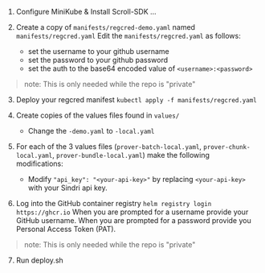 1. Configure MiniKube & Install Scroll-SDK ... <see other instructions>

2. Create a copy of `manifests/regcred-demo.yaml` named `manifests/regcred.yaml`
   Edit the `manifests/regcred.yaml` as follows:
   - set the username to your github username
   - set the password to your github password
   - set the auth to the base64 encoded value of `<username>:<password>`
  > note:  This is only needed while the repo is "private"

3. Deploy your regcred manifest
   `kubectl apply -f manifests/regcred.yaml`

4. Create copies of the values files found in `values/`
   - Change the `-demo.yaml` to `-local.yaml`

5. For each of the 3 values files (`prover-batch-local.yaml`, `prover-chunk-local.yaml`, `prover-bundle-local.yaml`) make the following modifications:
   - Modify `"api_key": "<your-api-key>"` by replacing `<your-api-key>` with your Sindri api key.

6. Log into the GitHub container registry
   `helm registry login https://ghcr.io`
   When you are prompted for a username provide your GitHub username.
   When you are prompted for a password provide you Personal Access Token (PAT).
  > note:  This is only needed while the repo is "private"

7. Run deploy.sh
